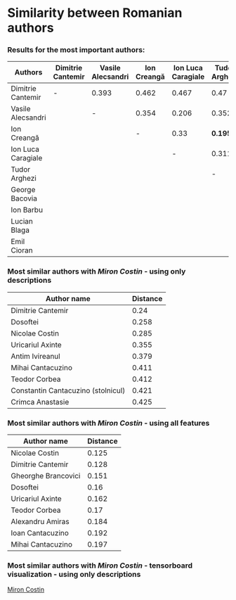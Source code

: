 # Similarity between Romanian authors


### Results for the most important authors:

| Authors            | Dimitrie Cantemir | Vasile Alecsandri | Ion Creangă | Ion Luca Caragiale | Tudor Arghezi | George Bacovia | Ion Barbu | Lucian Blaga | Emil Cioran |
|--------------------|-------------------|-------------------|-------------|--------------------|---------------|----------------|-----------|--------------|-------------|
| Dimitrie Cantemir  | -                 | 0.393             | 0.462       | 0.467              | 0.47          | 0.62           | 0.4       | 0.38         | 0.392       |
| Vasile Alecsandri  |                   | -                 | 0.354       | 0.206              | 0.352         | 0.37           | 0.294     | 0.376        | 0.414       |
| Ion Creangă        |                   |                   | -           | 0.33               | **0.195**         | 0.355          | 0.274     | 0.394        | 0.248       |
| Ion Luca Caragiale |                   |                   |             | -                  | 0.311         | 0.476          | 0.318     | 0.517        | 0.394       |
| Tudor Arghezi      |                   |                   |             |                    | -             | 0.23           | **0.115**     | 0.332        | 0.35        |
| George Bacovia     |                   |                   |             |                    |               | -              | 0.211     | 0.373        | 0.459       |
| Ion Barbu          |                   |                   |             |                    |               |                | -         | 0.281        | 0.299       |
| Lucian Blaga       |                   |                   |             |                    |               |                |           | -            | 0.273       |
| Emil Cioran        |                   |                   |             |                    |               |                |           |              | -           |

### Most similar authors with *Miron Costin* - using only descriptions

| Author name                        | Distance |
|------------------------------------|----------|
| Dimitrie Cantemir                  | 0.24     |
| Dosoftei                           | 0.258    |
| Nicolae Costin                     | 0.285    |
| Uricariul Axinte                   | 0.355    |
| Antim Ivireanul                    | 0.379    |
| Mihai Cantacuzino                  | 0.411    |
| Teodor Corbea                      | 0.412    |
| Constantin Cantacuzino (stolnicul) | 0.421    |
| Crimca Anastasie                   | 0.425    |

### Most similar authors with *Miron Costin* - using all features

| Author name         | Distance |
|---------------------|----------|
| Nicolae Costin      | 0.125    |
| Dimitrie Cantemir   | 0.128    |
| Gheorghe Brancovici | 0.151    |
| Dosoftei            | 0.16     |
| Uricariul Axinte    | 0.162    |
| Teodor Corbea       | 0.17     |
| Alexandru Amiras    | 0.184    |
| Ioan Cantacuzino    | 0.192    |
| Mihai Cantacuzino   | 0.197    |

### Most similar authors with *Miron Costin* - tensorboard visualization - using only descriptions
[Miron Costin](img/miron_costin.png)
